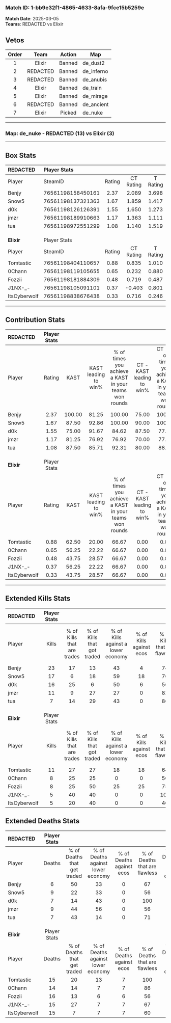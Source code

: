 ### Match ID: 1-bb9e32f1-4865-4633-8afa-9fce15b5259e  
**Match Date**: 2025-03-05  
**Teams**: REDACTED vs Elixir  

## Vetos  

| Order | Team | Action | Map |
| :---: | :--: | :----: | --- |
| 1 | Elixir | Banned | de_dust2 |
| 2 | REDACTED | Banned | de_inferno |
| 3 | REDACTED | Banned | de_anubis |
| 4 | Elixir | Banned | de_train |
| 5 | Elixir | Banned | de_mirage |
| 6 | REDACTED | Banned | de_ancient |
| 7 | Elixir | Picked | de_nuke |

---  

### **Map**: de_nuke - REDACTED (13) vs Elixir (3)  
---  

## Box Stats  

| **REDACTED** | Player Stats      |        |           |          |        |       |       |         |        |      |     |
| :- | :- | :-: | :-: | :-: | :-: | :-: | :-: | :-: | :-: | :-: | :-: |
| Player       | SteamID           | Rating | CT Rating | T Rating |  KAST  |  ADR  | Kills | Assists | Deaths | K/D  | HS% |
| Benjy        | 76561198158450161 |  2.37  |   2.089   |  3.698   | 100.00 | 158.6 |  23   |    5    |   6    | 3.83 | 56  |
| Snow5        | 76561198137321363 |  1.67  |   1.859   |  1.417   | 87.50  | 104.4 |  17   |    3    |   9    | 1.89 | 35  |
| d0k          | 76561198126126391 |  1.55  |   1.650   |  1.273   | 75.00  | 91.8  |  16   |    2    |   7    | 2.29 | 25  |
| jmzr         | 76561198189910663 |  1.17  |   1.363   |  1.111   | 81.25  | 64.1  |  11   |    2    |   9    | 1.22 | 45  |
| tua          | 76561198972551299 |  1.08  |   1.140   |  1.519   | 87.50  | 59.8  |   7   |    7    |   7    | 1.00 | 42  |
|              |                   |        |           |          |        |       |       |         |        |      |     |
|              |                   |        |           |          |        |       |       |         |        |      |     |
|              |                   |        |           |          |        |       |       |         |        |      |     |
| **Elixir**   | Player Stats      |        |           |          |        |       |       |         |        |      |     |
| Player       | SteamID           | Rating | CT Rating | T Rating |  KAST  |  ADR  | Kills | Assists | Deaths | K/D  | HS% |
| Tomtastic    | 76561198404110657 |  0.88  |   0.835   |  1.010   | 62.50  | 82.6  |  11   |    1    |   15   | 0.73 | 63  |
| 0Chann       | 76561198119105655 |  0.65  |   0.232   |  0.880   | 56.25  | 60.6  |   8   |    3    |   14   | 0.57 | 50  |
| Fozzii       | 76561198181884309 |  0.48  |   0.719   |  0.487   | 43.75  | 57.3  |   8   |    2    |   16   | 0.50 | 50  |
| J1NX-_-      | 76561198105091101 |  0.37  |  -0.403   |  0.801   | 56.25  | 36.4  |   5   |    1    |   15   | 0.33 | 20  |
| ItsCyberwolf | 76561198838676438 |  0.33  |   0.716   |  0.246   | 43.75  | 51.7  |   5   |    2    |   15   | 0.33 | 100 |
---  

## Contribution Stats  

| **REDACTED** | Player Stats |        |                      |                                                        |                           |                                                             |                          |                                                            |
| :- | :-: | :-: | :-: | :-: | :-: | :-: | :-: | :-: |
| Player       |    Rating    |  KAST  | KAST leading to win% | % of times you achieve a KAST in your teams won rounds | CT - KAST leading to win% | CT - % of times you achieve a KAST in your teams won rounds | T - KAST leading to win% | T - % of times you achieve a KAST in your teams won rounds |
| Benjy        |     2.37     | 100.00 |        81.25         |                         100.00                         |           75.00           |                           100.00                            |          100.00          |                           100.00                           |
| Snow5        |     1.67     | 87.50  |        92.86         |                         100.00                         |           90.00           |                           100.00                            |          100.00          |                           100.00                           |
| d0k          |     1.55     | 75.00  |        91.67         |                         84.62                          |           87.50           |                            77.78                            |          100.00          |                           100.00                           |
| jmzr         |     1.17     | 81.25  |        76.92         |                         76.92                          |           70.00           |                            77.78                            |          100.00          |                           75.00                            |
| tua          |     1.08     | 87.50  |        85.71         |                         92.31                          |           80.00           |                            88.89                            |          100.00          |                           100.00                           |
|              |              |        |                      |                                                        |                           |                                                             |                          |                                                            |
|              |              |        |                      |                                                        |                           |                                                             |                          |                                                            |
|              |              |        |                      |                                                        |                           |                                                             |                          |                                                            |
| **Elixir**   | Player Stats |        |                      |                                                        |                           |                                                             |                          |                                                            |
| Player       |    Rating    |  KAST  | KAST leading to win% | % of times you achieve a KAST in your teams won rounds | CT - KAST leading to win% | CT - % of times you achieve a KAST in your teams won rounds | T - KAST leading to win% | T - % of times you achieve a KAST in your teams won rounds |
| Tomtastic    |     0.88     | 62.50  |        20.00         |                         66.67                          |           0.00            |                            0.00                             |          25.00           |                           66.67                            |
| 0Chann       |     0.65     | 56.25  |        22.22         |                         66.67                          |           0.00            |                            0.00                             |          28.57           |                           66.67                            |
| Fozzii       |     0.48     | 43.75  |        28.57         |                         66.67                          |           0.00            |                            0.00                             |          40.00           |                           66.67                            |
| J1NX-_-      |     0.37     | 56.25  |        22.22         |                         66.67                          |           0.00            |                            0.00                             |          22.22           |                           66.67                            |
| ItsCyberwolf |     0.33     | 43.75  |        28.57         |                         66.67                          |           0.00            |                            0.00                             |          40.00           |                           66.67                            |
---  

## Extended Kills Stats  

| **REDACTED** | Player Stats |                            |                            |                                    |                         |                              |                                 |                                       |                    |           |
| :- | :-: | :-: | :-: | :-: | :-: | :-: | :-: | :-: | :-: | :-: |
| Player       |    Kills     | % of Kills that are trades | % of Kills that got traded | % of Kills against a lower economy | % of Kills against ecos | % of Kills that are flawless | % of Kills that are close duels | % of Kills that are assisted by flash | Pistol Round Kills | AWP Kills |
| Benjy        |      23      |             17             |             13             |                 43                 |            4            |              74              |                0                |                  13                   |         0          |     4     |
| Snow5        |      17      |             6              |             18             |                 59                 |           18            |              76              |                0                |                   6                   |         0          |     0     |
| d0k          |      16      |             25             |             6              |                 50                 |            6            |              56              |               13                |                   6                   |         5          |     0     |
| jmzr         |      11      |             9              |             27             |                 27                 |            0            |              82              |                0                |                   0                   |         0          |     3     |
| tua          |      7       |             14             |             29             |                 43                 |            0            |              86              |                0                |                   0                   |         0          |     2     |
|              |              |                            |                            |                                    |                         |                              |                                 |                                       |                    |           |
|              |              |                            |                            |                                    |                         |                              |                                 |                                       |                    |           |
|              |              |                            |                            |                                    |                         |                              |                                 |                                       |                    |           |
| **Elixir**   | Player Stats |                            |                            |                                    |                         |                              |                                 |                                       |                    |           |
| Player       |    Kills     | % of Kills that are trades | % of Kills that got traded | % of Kills against a lower economy | % of Kills against ecos | % of Kills that are flawless | % of Kills that are close duels | % of Kills that are assisted by flash | Pistol Round Kills | AWP Kills |
| Tomtastic    |      11      |             27             |             27             |                 18                 |           18            |              64              |                9                |                   0                   |         1          |     1     |
| 0Chann       |      8       |             25             |             25             |                 0                  |            0            |              50              |               25                |                   0                   |         0          |     2     |
| Fozzii       |      8       |             25             |             50             |                 25                 |           25            |              75              |                0                |                   0                   |         0          |     0     |
| J1NX-_-      |      5       |             40             |             40             |                 0                  |            0            |             100              |                0                |                   0                   |         1          |     1     |
| ItsCyberwolf |      5       |             20             |             40             |                 0                  |            0            |              40              |                0                |                   0                   |         0          |     0     |
## Extended Deaths Stats  

| **REDACTED** | Player Stats |                             |                                   |                          |                               |                            |                           |               |
| :- | :-: | :-: | :-: | :-: | :-: | :-: | :-: | :-: |
| Player       |    Deaths    | % of Deaths that get traded | % of Deaths against lower economy | % of Deaths against ecos | % of Deaths that are flawless | % of Deaths that are close | % of Deaths while blinded | Deaths to AWP |
| Benjy        |      6       |             50              |                33                 |            0             |              67               |             17             |             0             |       0       |
| Snow5        |      9       |             22              |                33                 |            0             |              56               |             11             |             0             |       0       |
| d0k          |      7       |             14              |                43                 |            0             |              100              |             0              |             0             |       1       |
| jmzr         |      9       |             44              |                56                 |            0             |              56               |             11             |             0             |       1       |
| tua          |      7       |             43              |                14                 |            0             |              71               |             0              |             0             |       0       |
|              |              |                             |                                   |                          |                               |                            |                           |               |
|              |              |                             |                                   |                          |                               |                            |                           |               |
|              |              |                             |                                   |                          |                               |                            |                           |               |
| **Elixir**   | Player Stats |                             |                                   |                          |                               |                            |                           |               |
| Player       |    Deaths    | % of Deaths that get traded | % of Deaths against lower economy | % of Deaths against ecos | % of Deaths that are flawless | % of Deaths that are close | % of Deaths while blinded | Deaths to AWP |
| Tomtastic    |      15      |             20              |                13                 |            7             |              100              |             0              |             0             |       2       |
| 0Chann       |      14      |             14              |                 7                 |            7             |              86               |             0              |            21             |       0       |
| Fozzii       |      16      |             13              |                 6                 |            6             |              56               |             6              |            13             |       2       |
| J1NX-_-      |      15      |             27              |                 7                 |            7             |              67               |             0              |             0             |       1       |
| ItsCyberwolf |      15      |              7              |                 7                 |            7             |              60               |             7              |             0             |       0       |
